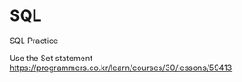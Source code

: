 # SQL
SQL Practice



Use the Set statement
https://programmers.co.kr/learn/courses/30/lessons/59413
